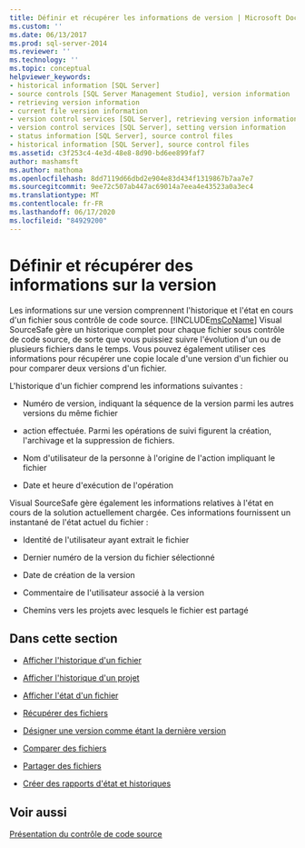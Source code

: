 ```yaml
---
title: Définir et récupérer les informations de version | Microsoft Docs
ms.custom: ''
ms.date: 06/13/2017
ms.prod: sql-server-2014
ms.reviewer: ''
ms.technology: ''
ms.topic: conceptual
helpviewer_keywords:
- historical information [SQL Server]
- source controls [SQL Server Management Studio], version information
- retrieving version information
- current file version information
- version control services [SQL Server], retrieving version information
- version control services [SQL Server], setting version information
- status information [SQL Server], source control files
- historical information [SQL Server], source control files
ms.assetid: c3f253c4-4e3d-48e8-8d90-bd6ee899faf7
author: mashamsft
ms.author: mathoma
ms.openlocfilehash: 8dd7119d66dbd2e904e83d434f1319867b7aa7e7
ms.sourcegitcommit: 9ee72c507ab447ac69014a7eea4e43523a0a3ec4
ms.translationtype: MT
ms.contentlocale: fr-FR
ms.lasthandoff: 06/17/2020
ms.locfileid: "84929200"
---
```

# <a name="set-and-retrieve-version-information"></a>Définir et récupérer des informations sur la version
  Les informations sur une version comprennent l'historique et l'état en cours d'un fichier sous contrôle de code source. [!INCLUDE[msCoName](../includes/msconame-md.md)] Visual SourceSafe gère un historique complet pour chaque fichier sous contrôle de code source, de sorte que vous puissiez suivre l'évolution d'un ou de plusieurs fichiers dans le temps. Vous pouvez également utiliser ces informations pour récupérer une copie locale d'une version d'un fichier ou pour comparer deux versions d'un fichier.  
  
 L'historique d'un fichier comprend les informations suivantes :  
  
-   Numéro de version, indiquant la séquence de la version parmi les autres versions du même fichier  
  
-   action effectuée. Parmi les opérations de suivi figurent la création, l'archivage et la suppression de fichiers.  
  
-   Nom d'utilisateur de la personne à l'origine de l'action impliquant le fichier  
  
-   Date et heure d'exécution de l'opération  
  
 Visual SourceSafe gère également les informations relatives à l'état en cours de la solution actuellement chargée. Ces informations fournissent un instantané de l'état actuel du fichier :  
  
-   Identité de l'utilisateur ayant extrait le fichier  
  
-   Dernier numéro de la version du fichier sélectionné  
  
-   Date de création de la version  
  
-   Commentaire de l'utilisateur associé à la version  
  
-   Chemins vers les projets avec lesquels le fichier est partagé  
  
## <a name="in-this-section"></a>Dans cette section  
  
-   [Afficher l'historique d'un fichier](../../2014/database-engine/view-file-history.md)  
  
-   [Afficher l'historique d'un projet](../../2014/database-engine/view-project-history.md)  
  
-   [Afficher l'état d'un fichier](../../2014/database-engine/view-file-status.md)  
  
-   [Récupérer des fichiers](../../2014/database-engine/retrieve-files.md)  
  
-   [Désigner une version comme étant la dernière version](../../2014/database-engine/specify-a-version-as-the-latest-version.md)  
  
-   [Comparer des fichiers](../../2014/database-engine/compare-files.md)  
  
-   [Partager des fichiers](../../2014/database-engine/share-files.md)  
  
-   [Créer des rapports d'état et historiques](../../2014/database-engine/create-history-and-status-reports.md)  
  
## <a name="see-also"></a>Voir aussi  
 [Présentation du contrôle de code source](../../2014/database-engine/source-control-basics.md)  
  
  
